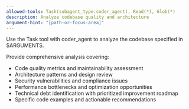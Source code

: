 ```yaml
---
allowed-tools: Task(subagent_type:coder_agent), Read(*), Glob(*)
description: Analyze codebase quality and architecture
argument-hint: "[path-or-focus-area]"
---
```


Use the Task tool with coder_agent to analyze the codebase specified in $ARGUMENTS.

Provide comprehensive analysis covering:
- Code quality metrics and maintainability assessment
- Architecture patterns and design review
- Security vulnerabilities and compliance issues
- Performance bottlenecks and optimization opportunities
- Technical debt identification with prioritized improvement roadmap
- Specific code examples and actionable recommendations